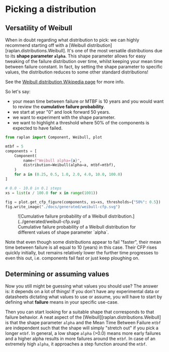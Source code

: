 # Picking a distribution

## Versatility of Weibull

When in doubt regarding what distribution to pick: we can highly recommend starting off with a
[Weibull distribution][raplan.distributions.Weibull]. It's one of the most versatile distributions
due to its **shape parameter `alpha`**. This shape parameter allows for easy tweaking of the failure
distribution over time, whilst keeping your mean time between failure constant. In fact, by setting
the shape parameter to specific values, the distribution reduces to some other standard distributions!

See the [Weibull distribution Wikipedia page](https://en.wikipedia.org/wiki/Weibull_distribution) for more info.

So let's say:

- your mean time between failure or MTBF is 10 years and you would want to review the **cumulative failure probability**.
- we start at year "0" and look forward 50 years.
- we want to experiment with the shape parameter.
- we want to highlight a threshold where 50% of the components is expected to have failed.

```python
from raplan import Component, Weibull, plot

mtbf = 5
components = [
    Component(
        name=f"Weibull alpha={a}",
        distribution=Weibull(alpha=a, mtbf=mtbf),
    )
    for a in (0.25, 0.5, 1.0, 2.0, 4.0, 10.0, 100.0)
]

# 0.0 - 10.0 in 0.1 steps
xs = list(x / 100.0 for x in range(1001))

fig = plot.get_cfp_figure(components, xs=xs, thresholds={"50%": 0.5})
fig.write_image("./docs/generated/weibull-cfp.svg")
```

<figure markdown>
![Cumulative failure probability of a Weibull distribution.](../generated/weibull-cfp.svg)
<figcaption>
    Cumulative failure probability of a Weibull distribution for different values of shape parameter `alpha`.
</figcaption>
</figure>

Note that even though some distributions appear to fail "faster", their mean time between failure is
all equal to 10 (years) in this case. Their CFP rises quickly initially, but remains relatively
lower the further time progresses to even this out, i.e. components fail fast or just keep ploughing
on.

## Determining or assuming values

Now you still might be guessing what values you should use? The answer is: it depends on a lot of
things! If you don't have any experimental data or datasheets dictating what values to use or
assume, you will have to start by defining what **failure** means in your specific use-case.

Then you can start looking for a suitable shape that corresponds to that failure behavior. A neat
aspect of the [Weibull][raplan.distributions.Weibull] is that the shape parameter `alpha` and the
Mean Time Between Failure `mtbf` are independent such that the shape will simply "stretch out" if
you pick a longer `mtbf`. In general, a low shape `alpha` (>0.0) means more early failures and a
higher alpha results in more failures around the `mtbf`. In case of an extremely high `alpha`, it
approaches a step function around the `mtbf`.
